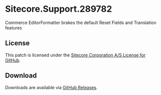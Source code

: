 # Sitecore.Support.289782
Commerce EditorFormatter brakes the default Reset Fields and Translation features

## License  
This patch is licensed under the [Sitecore Corporation A/S License for GitHub](https://github.com/sitecoresupport/Sitecore.Support.289782/blob/master/LICENSE).  

## Download  
Downloads are available via [GitHub Releases](https://github.com/sitecoresupport/Sitecore.Support.289782/releases).  
